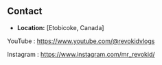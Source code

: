 ## **Contact**
- **Location:** [Etobicoke, Canada]

YouTube : https://www.youtube.com/@revokidvlogs


Instagram : https://www.instagram.com/mr_revokid/
